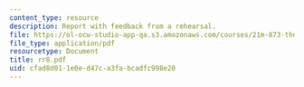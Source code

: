 ```yaml
---
content_type: resource
description: Report with feedback from a rehearsal.
file: https://ol-ocw-studio-app-qa.s3.amazonaws.com/courses/21m-873-theater-arts-topics-suburbia-january-iap-2008/cfad8d011e0ed47ca3fabcadfc998e20_rr8.pdf
file_type: application/pdf
resourcetype: Document
title: rr8.pdf
uid: cfad8d01-1e0e-d47c-a3fa-bcadfc998e20
---
```

